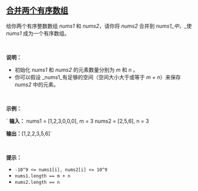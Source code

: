 ## [合并两个有序数组](https://leetcode-cn.com/problems/merge-sorted-array/)

给你两个有序整数数组 _nums1_ 和 _nums2_，请你将 _nums2_ 合并到 _nums1_中_，_使 _nums1_ 成为一个有序数组。

 

**说明：**

*   初始化 _nums1_ 和 _nums2_ 的元素数量分别为 _m_ 和 _n_ 。
*   你可以假设 _nums1_有足够的空间（空间大小大于或等于 _m + n_）来保存 _nums2_ 中的元素。

 

**示例：**

`
**输入：**
nums1 = [1,2,3,0,0,0], m = 3
nums2 = [2,5,6],       n = 3

**输出：**[1,2,2,3,5,6]`

 

**提示：**

*   `-10^9 <= nums1[i], nums2[i] <= 10^9`
*   `nums1.length == m + n`
*   `nums2.length == n`